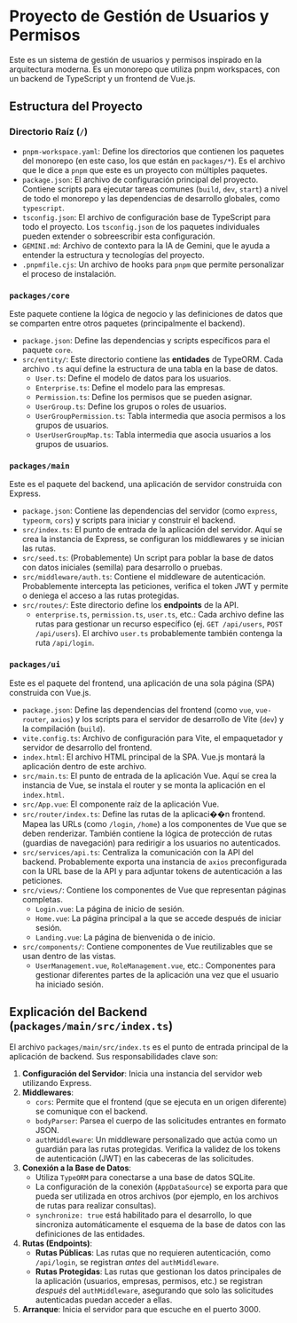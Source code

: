 # Proyecto de Gestión de Usuarios y Permisos

Este es un sistema de gestión de usuarios y permisos inspirado en la arquitectura moderna. Es un monorepo que utiliza pnpm workspaces, con un backend de TypeScript y un frontend de Vue.js.

## Estructura del Proyecto

### Directorio Raíz (`/`)

-   `pnpm-workspace.yaml`: Define los directorios que contienen los paquetes del monorepo (en este caso, los que están en `packages/*`). Es el archivo que le dice a `pnpm` que este es un proyecto con múltiples paquetes.
-   `package.json`: El archivo de configuración principal del proyecto. Contiene scripts para ejecutar tareas comunes (`build`, `dev`, `start`) a nivel de todo el monorepo y las dependencias de desarrollo globales, como `typescript`.
-   `tsconfig.json`: El archivo de configuración base de TypeScript para todo el proyecto. Los `tsconfig.json` de los paquetes individuales pueden extender o sobreescribir esta configuración.
-   `GEMINI.md`: Archivo de contexto para la IA de Gemini, que le ayuda a entender la estructura y tecnologías del proyecto.
-   `.pnpmfile.cjs`: Un archivo de hooks para `pnpm` que permite personalizar el proceso de instalación.

### `packages/core`

Este paquete contiene la lógica de negocio y las definiciones de datos que se comparten entre otros paquetes (principalmente el backend).

-   `package.json`: Define las dependencias y scripts específicos para el paquete `core`.
-   `src/entity/`: Este directorio contiene las **entidades** de TypeORM. Cada archivo `.ts` aquí define la estructura de una tabla en la base de datos.
    -   `User.ts`: Define el modelo de datos para los usuarios.
    -   `Enterprise.ts`: Define el modelo para las empresas.
    -   `Permission.ts`: Define los permisos que se pueden asignar.
    -   `UserGroup.ts`: Define los grupos o roles de usuarios.
    -   `UserGroupPermission.ts`: Tabla intermedia que asocia permisos a los grupos de usuarios.
    -   `UserUserGroupMap.ts`: Tabla intermedia que asocia usuarios a los grupos de usuarios.

### `packages/main`

Este es el paquete del backend, una aplicación de servidor construida con Express.

-   `package.json`: Contiene las dependencias del servidor (como `express`, `typeorm`, `cors`) y scripts para iniciar y construir el backend.
-   `src/index.ts`: El punto de entrada de la aplicación del servidor. Aquí se crea la instancia de Express, se configuran los middlewares y se inician las rutas.
-   `src/seed.ts`: (Probablemente) Un script para poblar la base de datos con datos iniciales (semilla) para desarrollo o pruebas.
-   `src/middleware/auth.ts`: Contiene el middleware de autenticación. Probablemente intercepta las peticiones, verifica el token JWT y permite o deniega el acceso a las rutas protegidas.
-   `src/routes/`: Este directorio define los **endpoints** de la API.
    -   `enterprise.ts`, `permission.ts`, `user.ts`, etc.: Cada archivo define las rutas para gestionar un recurso específico (ej. `GET /api/users`, `POST /api/users`). El archivo `user.ts` probablemente también contenga la ruta `/api/login`.

### `packages/ui`

Este es el paquete del frontend, una aplicación de una sola página (SPA) construida con Vue.js.

-   `package.json`: Define las dependencias del frontend (como `vue`, `vue-router`, `axios`) y los scripts para el servidor de desarrollo de Vite (`dev`) y la compilación (`build`).
-   `vite.config.ts`: Archivo de configuración para Vite, el empaquetador y servidor de desarrollo del frontend.
-   `index.html`: El archivo HTML principal de la SPA. Vue.js montará la aplicación dentro de este archivo.
-   `src/main.ts`: El punto de entrada de la aplicación Vue. Aquí se crea la instancia de Vue, se instala el router y se monta la aplicación en el `index.html`.
-   `src/App.vue`: El componente raíz de la aplicación Vue.
-   `src/router/index.ts`: Define las rutas de la aplicaci��n frontend. Mapea las URLs (como `/login`, `/home`) a los componentes de Vue que se deben renderizar. También contiene la lógica de protección de rutas (guardias de navegación) para redirigir a los usuarios no autenticados.
-   `src/services/api.ts`: Centraliza la comunicación con la API del backend. Probablemente exporta una instancia de `axios` preconfigurada con la URL base de la API y para adjuntar tokens de autenticación a las peticiones.
-   `src/views/`: Contiene los componentes de Vue que representan páginas completas.
    -   `Login.vue`: La página de inicio de sesión.
    -   `Home.vue`: La página principal a la que se accede después de iniciar sesión.
    -   `Landing.vue`: La página de bienvenida o de inicio.
-   `src/components/`: Contiene componentes de Vue reutilizables que se usan dentro de las vistas.
    -   `UserManagement.vue`, `RoleManagement.vue`, etc.: Componentes para gestionar diferentes partes de la aplicación una vez que el usuario ha iniciado sesión.

## Explicación del Backend (`packages/main/src/index.ts`)

El archivo `packages/main/src/index.ts` es el punto de entrada principal de la aplicación de backend. Sus responsabilidades clave son:

1.  **Configuración del Servidor**: Inicia una instancia del servidor web utilizando Express.
2.  **Middlewares**:
    -   `cors`: Permite que el frontend (que se ejecuta en un origen diferente) se comunique con el backend.
    -   `bodyParser`: Parsea el cuerpo de las solicitudes entrantes en formato JSON.
    -   `authMiddleware`: Un middleware personalizado que actúa como un guardián para las rutas protegidas. Verifica la validez de los tokens de autenticación (JWT) en las cabeceras de las solicitudes.
3.  **Conexión a la Base de Datos**:
    -   Utiliza `TypeORM` para conectarse a una base de datos SQLite.
    -   La configuración de la conexión (`AppDataSource`) se exporta para que pueda ser utilizada en otros archivos (por ejemplo, en los archivos de rutas para realizar consultas).
    -   `synchronize: true` está habilitado para el desarrollo, lo que sincroniza automáticamente el esquema de la base de datos con las definiciones de las entidades.
4.  **Rutas (Endpoints)**:
    -   **Rutas Públicas**: Las rutas que no requieren autenticación, como `/api/login`, se registran *antes* del `authMiddleware`.
    -   **Rutas Protegidas**: Las rutas que gestionan los datos principales de la aplicación (usuarios, empresas, permisos, etc.) se registran *después* del `authMiddleware`, asegurando que solo las solicitudes autenticadas puedan acceder a ellas.
5.  **Arranque**: Inicia el servidor para que escuche en el puerto 3000.
